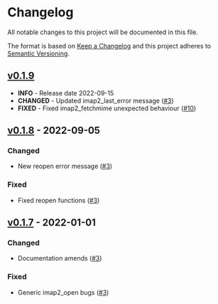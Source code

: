 # Changelog

All notable changes to this project will be documented in this file.

The format is based on [Keep a Changelog](http://keepachangelog.com/en/1.0.0/)
and this project adheres to [Semantic Versioning](http://semver.org/spec/v2.0.0.html).



## [v0.1.9](https://github.com/javanile/php-imap2/compare/0.1.9...0.1.8) 

- **INFO** - Release date 2022-09-15
- **CHANGED** - Updated imap2_last_error message ([#3](https://github.com/javanile/php-imap2/issues/3))
- **FIXED** - Fixed imap2_fetchmime unexpected behaviour ([#10](https://github.com/javanile/php-imap2/issues/10))

## [v0.1.8](https://github.com/javanile/php-imap2/compare/0.1.8...0.1.7) - 2022-09-05

### Changed

- New reopen error message ([#3](https://github.com/javanile/php-imap2/issues/3))

### Fixed

- Fixed reopen functions ([#3](https://github.com/javanile/php-imap2/issues/3))



## [v0.1.7](https://github.com/javanile/php-imap2/compare/0.1.7...0.1.0) - 2022-01-01

### Changed

- Documentation amends ([#3](https://github.com/javanile/php-imap2/issues/3))

### Fixed

- Generic imap2_open bugs ([#3](https://github.com/javanile/php-imap2/issues/3)) 
